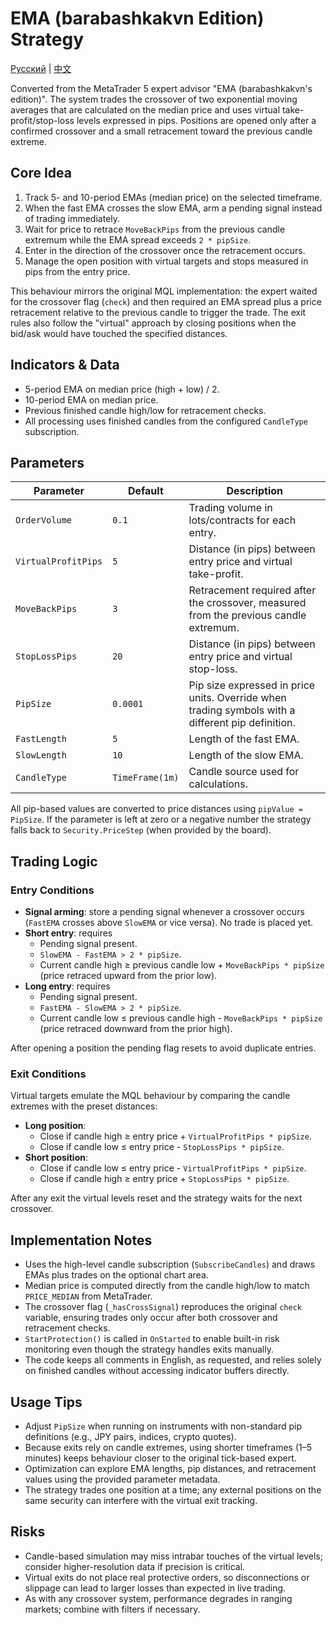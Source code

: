 # EMA (barabashkakvn Edition) Strategy
[Русский](README_ru.md) | [中文](README_cn.md)

Converted from the MetaTrader 5 expert advisor "EMA (barabashkakvn's edition)". The system trades the crossover of two exponential moving averages that are calculated on the median price and uses virtual take-profit/stop-loss levels expressed in pips. Positions are opened only after a confirmed crossover and a small retracement toward the previous candle extreme.

## Core Idea

1. Track 5- and 10-period EMAs (median price) on the selected timeframe.
2. When the fast EMA crosses the slow EMA, arm a pending signal instead of trading immediately.
3. Wait for price to retrace `MoveBackPips` from the previous candle extremum while the EMA spread exceeds `2 * pipSize`.
4. Enter in the direction of the crossover once the retracement occurs.
5. Manage the open position with virtual targets and stops measured in pips from the entry price.

This behaviour mirrors the original MQL implementation: the expert waited for the crossover flag (`check`) and then required an EMA spread plus a price retracement relative to the previous candle to trigger the trade. The exit rules also follow the "virtual" approach by closing positions when the bid/ask would have touched the specified distances.

## Indicators & Data

- 5-period EMA on median price (high + low) / 2.
- 10-period EMA on median price.
- Previous finished candle high/low for retracement checks.
- All processing uses finished candles from the configured `CandleType` subscription.

## Parameters

| Parameter | Default | Description |
|-----------|---------|-------------|
| `OrderVolume` | `0.1` | Trading volume in lots/contracts for each entry. |
| `VirtualProfitPips` | `5` | Distance (in pips) between entry price and virtual take-profit. |
| `MoveBackPips` | `3` | Retracement required after the crossover, measured from the previous candle extremum. |
| `StopLossPips` | `20` | Distance (in pips) between entry price and virtual stop-loss. |
| `PipSize` | `0.0001` | Pip size expressed in price units. Override when trading symbols with a different pip definition. |
| `FastLength` | `5` | Length of the fast EMA. |
| `SlowLength` | `10` | Length of the slow EMA. |
| `CandleType` | `TimeFrame(1m)` | Candle source used for calculations. |

All pip-based values are converted to price distances using `pipValue = PipSize`. If the parameter is left at zero or a negative number the strategy falls back to `Security.PriceStep` (when provided by the board).

## Trading Logic

### Entry Conditions

- **Signal arming**: store a pending signal whenever a crossover occurs (`FastEMA` crosses above `SlowEMA` or vice versa). No trade is placed yet.
- **Short entry**: requires
  - Pending signal present.
  - `SlowEMA - FastEMA > 2 * pipSize`.
  - Current candle high ≥ previous candle low + `MoveBackPips * pipSize` (price retraced upward from the prior low).
- **Long entry**: requires
  - Pending signal present.
  - `FastEMA - SlowEMA > 2 * pipSize`.
  - Current candle low ≤ previous candle high - `MoveBackPips * pipSize` (price retraced downward from the prior high).

After opening a position the pending flag resets to avoid duplicate entries.

### Exit Conditions

Virtual targets emulate the MQL behaviour by comparing the candle extremes with the preset distances:

- **Long position**:
  - Close if candle high ≥ entry price + `VirtualProfitPips * pipSize`.
  - Close if candle low ≤ entry price - `StopLossPips * pipSize`.
- **Short position**:
  - Close if candle low ≤ entry price - `VirtualProfitPips * pipSize`.
  - Close if candle high ≥ entry price + `StopLossPips * pipSize`.

After any exit the virtual levels reset and the strategy waits for the next crossover.

## Implementation Notes

- Uses the high-level candle subscription (`SubscribeCandles`) and draws EMAs plus trades on the optional chart area.
- Median price is computed directly from the candle high/low to match `PRICE_MEDIAN` from MetaTrader.
- The crossover flag (`_hasCrossSignal`) reproduces the original `check` variable, ensuring trades only occur after both crossover and retracement checks.
- `StartProtection()` is called in `OnStarted` to enable built-in risk monitoring even though the strategy handles exits manually.
- The code keeps all comments in English, as requested, and relies solely on finished candles without accessing indicator buffers directly.

## Usage Tips

- Adjust `PipSize` when running on instruments with non-standard pip definitions (e.g., JPY pairs, indices, crypto quotes).
- Because exits rely on candle extremes, using shorter timeframes (1–5 minutes) keeps behaviour closer to the original tick-based expert.
- Optimization can explore EMA lengths, pip distances, and retracement values using the provided parameter metadata.
- The strategy trades one position at a time; any external positions on the same security can interfere with the virtual exit tracking.

## Risks

- Candle-based simulation may miss intrabar touches of the virtual levels; consider higher-resolution data if precision is critical.
- Virtual exits do not place real protective orders, so disconnections or slippage can lead to larger losses than expected in live trading.
- As with any crossover system, performance degrades in ranging markets; combine with filters if necessary.

